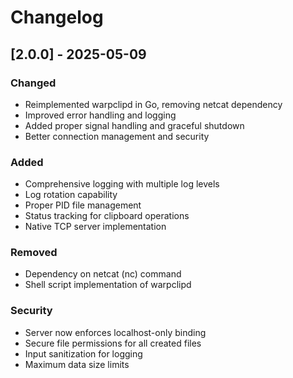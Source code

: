 # Changelog

## [2.0.0] - 2025-05-09

### Changed
- Reimplemented warpclipd in Go, removing netcat dependency
- Improved error handling and logging
- Added proper signal handling and graceful shutdown
- Better connection management and security

### Added
- Comprehensive logging with multiple log levels
- Log rotation capability
- Proper PID file management
- Status tracking for clipboard operations
- Native TCP server implementation

### Removed
- Dependency on netcat (nc) command
- Shell script implementation of warpclipd

### Security
- Server now enforces localhost-only binding
- Secure file permissions for all created files
- Input sanitization for logging
- Maximum data size limits

